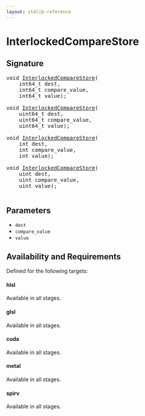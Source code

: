 ```yaml
---
layout: stdlib-reference
---
```


# InterlockedCompareStore

## Signature 

<pre>
<span class="code_keyword">void</span> <a href="/stdlib-reference/global-decls/InterlockedCompareStore">InterlockedCompareStore</a>(
    int64_t <span class='code_param'>dest</span>,
    int64_t <span class='code_param'>compare_value</span>,
    int64_t <span class='code_param'>value</span>);

<span class="code_keyword">void</span> <a href="/stdlib-reference/global-decls/InterlockedCompareStore">InterlockedCompareStore</a>(
    uint64_t <span class='code_param'>dest</span>,
    uint64_t <span class='code_param'>compare_value</span>,
    uint64_t <span class='code_param'>value</span>);

<span class="code_keyword">void</span> <a href="/stdlib-reference/global-decls/InterlockedCompareStore">InterlockedCompareStore</a>(
    <span class="code_keyword">int</span> <span class='code_param'>dest</span>,
    <span class="code_keyword">int</span> <span class='code_param'>compare_value</span>,
    <span class="code_keyword">int</span> <span class='code_param'>value</span>);

<span class="code_keyword">void</span> <a href="/stdlib-reference/global-decls/InterlockedCompareStore">InterlockedCompareStore</a>(
    <span class="code_keyword">uint</span> <span class='code_param'>dest</span>,
    <span class="code_keyword">uint</span> <span class='code_param'>compare_value</span>,
    <span class="code_keyword">uint</span> <span class='code_param'>value</span>);

</pre>

## Parameters

* `dest`
* `compare_value`
* `value`

## Availability and Requirements

Defined for the following targets:

#### hlsl
Available in all stages.

#### glsl
Available in all stages.

#### cuda
Available in all stages.

#### metal
Available in all stages.

#### spirv
Available in all stages.



